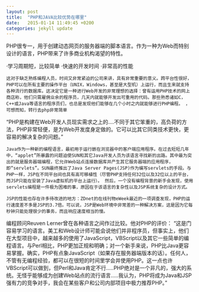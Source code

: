 ```yaml
---
layout: post
title:  "PHP和JAVA比较优势在哪里"
date:   2015-01-14 11:49:45 +0200
categories: jekyll update
---
```


  PHP很专一，用于创建动态网页的服务器端的脚本语言。作为一种为Web而特别设计的语言，PHP带来了许多商业机构渴望的特性。

·学习周期短，比较简单
·快速的开发时间
·非常高的性能

    这对于缺乏熟练编程人员，时间又非常紧迫的公司来讲，具有非常重要的意义。跨平台性很好，PHP可以在所有主要的操作平台（UNIX，Windows，甚至是大型机）上运行，而且生来就支持各种流行的数据库。这决定它是一种进行Web开发的非常理想的选择：曾有运用PHP技术的网上商店称，他们只需雇佣业余的程序员，几天内就能够开发出可重用的代码。那些熟悉诸如C，C++或Java等语言的程序员们，也总是发现他们能够在几个小时之内就能够进行PHP编程。 ，可想而知，转行去php非常简单
 
   “PHP是构建在Web开发人员现实需求之上的....不同于其它笨重的，高负荷的方法，PHP非常轻便，是为Web开发度身定做的。它可以比其它同类技术更快，更容易的解决复杂的问题。”

    Java作为一种新的编程语言，最初用于运行嵌在浏览器中的客户端应用程序。在过去短短几年中，“applet”所暴露的问题迫使SUN和其它Java开发人员为该语言寻找新的出路。其中最为突出的就是服务器端编程，它允许Web站点连接数据库并产生其它服务器端的应用程序，即“servlets”。SUN最终推出了Java Server Pages(JSP)作为编写servlets的手段。与PHP一样，JSP在不同平台间也具有高可移植性（尽管PHP支持任何32位以及32位以上的平台，而JSP只能在安装了Java虚拟机的平台上运行）。 然后，一个没有编程背景的新手会发现，使用servlets编程是一件极为困难的事，原因在于该语言的复杂性以及JSP系统复杂的设计方式。

    JSP的性能也存在许多待改进的地方：ZDnet的在线刊物eWeek最近的一项调查发现，PHP的运行速度差不多是JSP的3.7倍。可以说，JSP是Web环境中非常差的一种解决方案，这是因为它每秒钟只能处理很少的事务，而且响应速度相当的慢。

   编程顾问Reuven Lerner曾在各种语言之间作过比较。他对PHP的评价：
“这是门容易学习的语言。美工和Web设计师可能会说他们并非程序员，但事实上，他们在大型项目中，越来越多的使用了JavaScript，VBScript以及其它一些简单的编程语言。与Perl相比，PHP更加正规和明确；对一个新手来说，PHP比Java更容易掌握。确实，PHP有点象JavaScript（如果存在服务器端版本的话）。任何人，不管有无编程经验，都可以在很短的时间里学会并使用PHP。这一点也许VBScript可以做到，但Perl和Java肯定不行.....PHP绝对是一个非凡的，强大的系统。无怪乎能够成为创建Web站点的流行语言.....我认为，PHP将成为Java和JSP强有力的竞争对手，我会在某些客户和公司内部项目中极力推荐PHP。”

[jekyll-docs]: http://jekyllrb.com/docs/home
[jekyll-gh]:   https://github.com/jekyll/jekyll
[jekyll-talk]: https://talk.jekyllrb.com/
